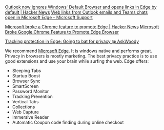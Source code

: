 
[Outlook now ignores Windows' Default Browser and opens links in Edge by default | Hacker News](https://news.ycombinator.com/item?id=36492329)
[Web links from Outlook emails and Teams chats open in Microsoft Edge - Microsoft Support](https://support.microsoft.com/en-us/topic/web-links-from-outlook-emails-and-teams-chats-open-in-microsoft-edge-b0e1a1c1-bd62-462c-9ed5-5938b9c649f0)

[Microsoft broke a Chrome feature to promote Edge | Hacker News](https://news.ycombinator.com/item?id=35787707)
[Microsoft Broke Google Chrome Feature to Promote Edge Browser](https://gizmodo.com/microsoft-windows-google-chrome-feature-broken-edge-1850392901)

[Tracking protection in Edge: Going to bat for privacy @ AskWoody](https://www.askwoody.com/2024/tracking-protection-in-edge-going-to-bat-for-privacy/)

We recommend [Microsoft Edge](https://www.microsoft.com/en-us/edge).
It is windows native and performs great. Privacy in browsers is mostly marketing. The best privacy practice is to use good extensions and use your brain while surfing the web. Edge offers:
- Sleeping Tabs
- Startup Boost
- Browser Sync
- SmartScreen
- Password Monitor
- Tracking Prevention
- Vertical Tabs
- Collections
- Web Capture
- Immersive Reader
- Automatic Coupon code finding during online checkout
